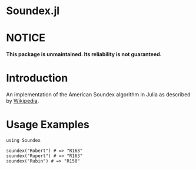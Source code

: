 Soundex.jl
==========

# NOTICE

**This package is unmaintained. Its reliability is not guaranteed.**

# Introduction

An implementation of the American Soundex algorithm in Julia as described by [Wikipedia](http://en.wikipedia.org/wiki/Soundex).

# Usage Examples

	using Soundex

	soundex("Robert") # => "R163"
	soundex("Rupert") # => "R163"
	soundex("Rubin") # => "R150"
